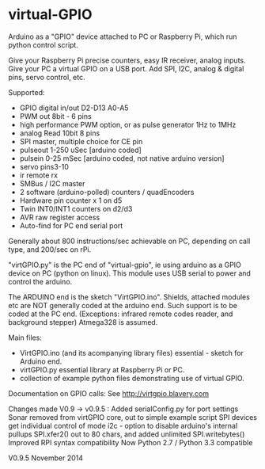 virtual-GPIO
============

Arduino as a "GPIO" device attached to PC or Raspberry Pi, which run python control script.

Give your Raspberry Pi precise counters, easy IR receiver, analog inputs.
Give your PC a virtual GPIO on a USB port. Add SPI, I2C, analog & digital pins, servo control, etc.

Supported:
  - GPIO digital in/out  D2-D13  A0-A5
  - PWM out  8bit - 6 pins
  - high performance PWM option, or as pulse generator 1Hz to 1MHz
  - analog Read  10bit  8 pins
  - SPI master, multiple choice for CE pin
  - pulseout 1-250 uSec [arduino coded]
  - pulsein   0-25 mSec [arduino coded, not native arduino version]
  - servo    pins3-10
  - ir remote rx
  - SMBus / I2C master
  - 2 software (arduino-polled) counters / quadEncoders
  - Hardware pin counter x 1 on d5
  - Twin INT0/INT1 counters on d2/d3
  - AVR raw register access
  - Auto-find for PC end serial port

Generally about 800 instructions/sec achievable on PC, depending on call type, and 200/sec on rPi.

"virtGPIO.py" is the PC end of "virtual-gpio", ie using arduino as a GPIO device on PC (python on linux).
This module uses USB serial to power and control the arduino.

The ARDUINO end is the sketch "VirtGPIO.ino".
Shields, attached modules etc are NOT generally coded at the arduino end. Such support is to be coded at the PC end.
(Exceptions:  infrared remote codes reader, and background stepper)
Atmega328 is assumed.

Main files:
  - VirtGPIO.ino (and its acompanying library files) essential - sketch for Arduino end.
  - virtGPIO.py essential library at Raspberry Pi or PC.
  - collection of example python files demonstrating use of virtual GPIO.

Documentation on GPIO calls:  See http://virtgpio.blavery.com

Changes made V0.9 -> v0.9.5  :
Added serialConfig.py for port settings
Sonar removed from virtGPIO core, out to simple example script
SPI devices get individual control of mode
i2c - option to disable arduino's internal pullups
SPI.xfer2() out to 80 chars, and added unlimited SPI.writebytes()
Improved RPI syntax compatibility
Now Python 2.7 / Python 3.3 compatible


V0.9.5
November 2014
